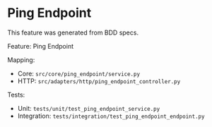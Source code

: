 # Ping Endpoint

This feature was generated from BDD specs.

Feature: Ping Endpoint

Mapping:
- Core: `src/core/ping_endpoint/service.py`
- HTTP: `src/adapters/http/ping_endpoint_controller.py`

Tests:
- Unit: `tests/unit/test_ping_endpoint_service.py`
- Integration: `tests/integration/test_ping_endpoint_endpoint.py`
